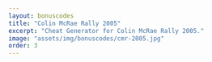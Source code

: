 ```yaml
---
layout: bonuscodes
title: "Colin McRae Rally 2005"
excerpt: "Cheat Generator for Colin McRae Rally 2005."
image: "assets/img/bonuscodes/cmr-2005.jpg"
order: 3
---
```


<script type="text/python">
from browser import ajax, bind, document, html
from generators import cmr2005

@bind('#cheat-gen-form', 'submit')
def onGenerate(ev):
    data = ajax.form_data(ev.target)

    platformData = cmr2005.getPlatformData(data.get('platform'))
    accessCode = int(data.get('access-code'))
    cheatCodes = ['All Tracks', '4WD cars', '2WD cars', 'Super 2WD cars', 'RWD cars', '4x4 cars', 'Classic cars', 'Special cars', 'Group B cars',
            'Mirror Mode (inaccessible)']

    outputBlock = document['output-window']
    outputs = outputBlock.select_one('output')
    outputBlock.style.display = 'block'
    outputs.clear()

    def gen():
        for index, cheat in enumerate(cheatCodes):
            cryptedCode = cmr2005.generateCode(platformData, accessCode, index)
            if cryptedCode:
                yield cheat, cryptedCode
    outputs <= html.DL(html.DIV(html.DT(term + ':') + ' ' + html.DD(code)) for term, code in gen())

document['access-code'].min = 0
document['access-code'].max = cmr2005.ACCESS_CODE_MAX

platformSelect = document['platform-select']
platformSelect.style.display = 'inline'
platformSelect.select_one('select') <= (html.OPTION(n, value=i) for n, i in [('PC', 'pc'), ('PS2/Xbox', 'ps2'), ('PSP (CMR2005 Plus)', 'psp')])
</script>
